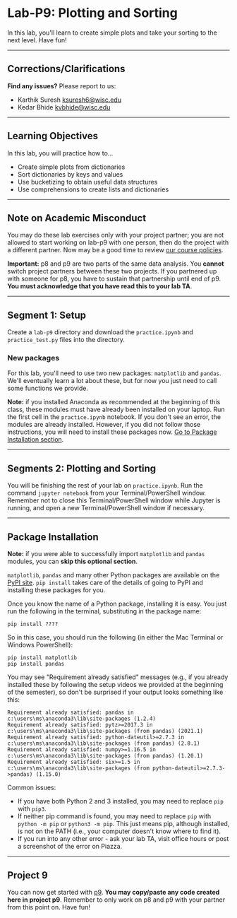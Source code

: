 # Lab-P9: Plotting and Sorting

In this lab, you'll learn to create simple plots and take your sorting to the next level. Have fun!

-----------------------------
## Corrections/Clarifications


**Find any issues?** Please report to us:

- Karthik Suresh <ksuresh6@wisc.edu>
- Kedar Bhide <kvbhide@wisc.edu>

------------------------------
## Learning Objectives

In this lab, you will practice how to...
* Create simple plots from dictionaries
* Sort dictionaries by keys and values
* Use bucketizing to obtain useful data structures
* Use comprehensions to create lists and dictionaries

------------------------------
## Note on Academic Misconduct

You may do these lab exercises only with your project partner; you are not allowed to start 
working on lab-p9 with one person, then do the project with a different partner. Now may be a 
good time to review [our course policies](https://cs220.cs.wisc.edu/f22/syllabus.html).

**Important:** p8 and p9 are two parts of the same data analysis.
You **cannot** switch project partners between these two projects.
If you partnered up with someone for p8, you have to sustain that partnership until end of p9.
**You must acknowledge that you have read this to your lab TA**.

------------------------------
## Segment 1: Setup

Create a `lab-p9` directory and download the `practice.ipynb` and `practice_test.py` files into the directory.

### New packages

For this lab, you'll need to use two new packages: `matplotlib` and
`pandas`.  We'll eventually learn a lot about these, but for now you
just need to call some functions we provide.

**Note:** if you installed Anaconda as recommended  at the beginning of this class, these modules must have already been installed on your laptop. Run the first cell in the `practice.ipynb` notebook. If you don't see an error, the modules are already installed.
However, if you did not follow those instructions, you will need to install
these packages now. [Go to Package Installation section](#package-installation).

------------------------------
## Segments 2: Plotting and Sorting

You will be finishing the rest of your lab on `practice.ipynb`. Run the command `jupyter notebook` from your Terminal/PowerShell window. 
Remember not to close this 
Terminal/PowerShell window while Jupyter is running, and open a new Terminal/PowerShell 
window if necessary.

------------------------------

## Package Installation

**Note:** if you were able to successfully import `matplotlib` and `pandas` modules, you can **skip this optional section**.

`matplotlib`, `pandas` and many other Python packages are available on 
the [PyPI site](https://pypi.org/). 
`pip install` takes care of the details of going to PyPI and installing these 
packages for you.

Once you know the name of a Python package, installing it is easy.  You just
run the following in the terminal, substituting in the package name:

```
pip install ????
```

So in this case, you should run the following (in either the Mac
Terminal or Windows PowerShell):

```
pip install matplotlib
pip install pandas
```

You may see "Requirement already satisfied" messages (e.g., if you
already installed these by following the setup videos we provided at
the beginning of the semester), so don't be surprised if your output
looks something like this:

```
Requirement already satisfied: pandas in c:\users\ms\anaconda3\lib\site-packages (1.2.4)
Requirement already satisfied: pytz>=2017.3 in c:\users\ms\anaconda3\lib\site-packages (from pandas) (2021.1)
Requirement already satisfied: python-dateutil>=2.7.3 in c:\users\ms\anaconda3\lib\site-packages (from pandas) (2.8.1)
Requirement already satisfied: numpy>=1.16.5 in c:\users\ms\anaconda3\lib\site-packages (from pandas) (1.20.1)
Requirement already satisfied: six>=1.5 in c:\users\ms\anaconda3\lib\site-packages (from python-dateutil>=2.7.3->pandas) (1.15.0)
```

Common issues:
* If you have both Python 2 and 3 installed, you may need to replace `pip` with `pip3`.
* If neither pip command is found, you may need to replace `pip` with `python -m pip` or `python3 -m pip`.  This just means pip, although installed, is not on the PATH (i.e., your computer doesn't know where to find it).
* If you run into any other error - ask your lab TA, visit office hours or post a screenshot of the error on Piazza.

---

## Project 9

You can now get started with [p9](https://git.doit.wisc.edu/cdis/cs/courses/cs220/cs220-f22-projects/-/tree/main/p9). **You may copy/paste any code created here in project p9**. Remember to only work on p8 and p9 with your partner from this point on. Have fun!
